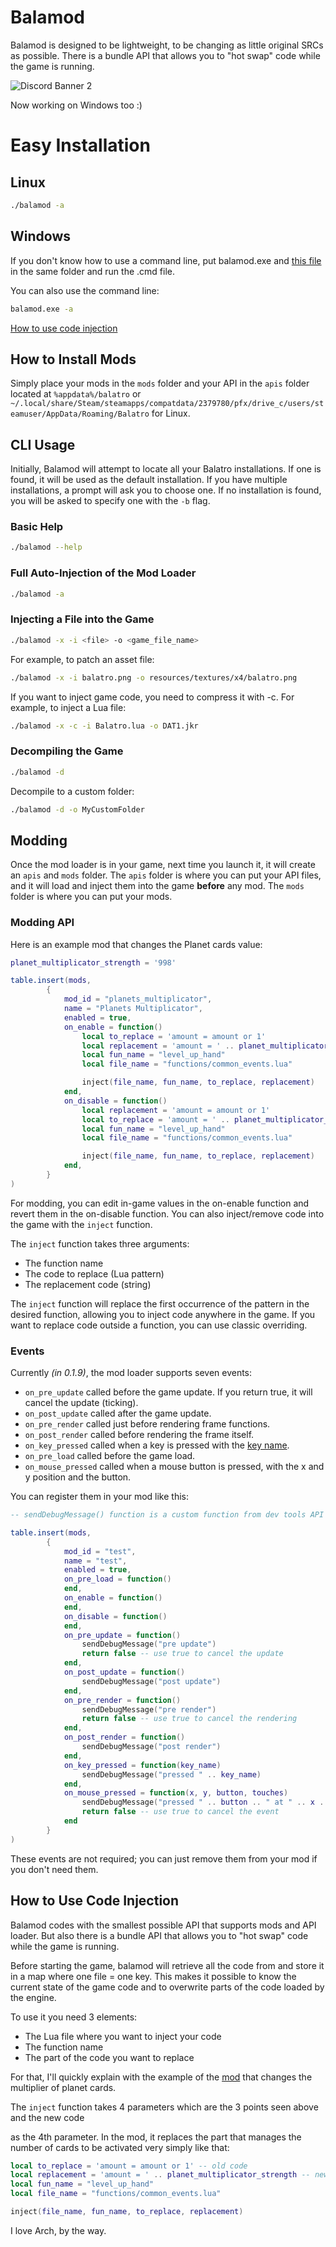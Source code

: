 
# Balamod

Balamod is designed to be lightweight, to be changing as little original SRCs as possible. There is a bundle API that allows you to "hot swap" code while the game is running.

![Discord Banner 2](https://discordapp.com/api/guilds/1185706070656688128/widget.png?style=banner2)

Now working on Windows too :)

# Easy Installation 
## Linux
```bash
./balamod -a
```
## Windows
If you don't know how to use a command line, put balamod.exe and [this file](https://github.com/UwUDev/balamod/blob/master/One%20click%20install.cmd) in the same folder and run the .cmd file.

You can also use the command line:

```cmd
balamod.exe -a
```

[How to use code injection](#how-to-use-code-injection)

## How to Install Mods

Simply place your mods in the `mods` folder and your API in the `apis` folder located at `%appdata%/balatro` or `~/.local/share/Steam/steamapps/compatdata/2379780/pfx/drive_c/users/steamuser/AppData/Roaming/Balatro` for Linux.

## CLI Usage

Initially, Balamod will attempt to locate all your Balatro installations. If one is found, it will be used as the default installation. If you have multiple installations, a prompt will ask you to choose one. If no installation is found, you will be asked to specify one with the `-b` flag.

### Basic Help
```bash
./balamod --help
```

### Full Auto-Injection of the Mod Loader
```bash
./balamod -a
```

### Injecting a File into the Game
```bash
./balamod -x -i <file> -o <game_file_name>
```
For example, to patch an asset file:
```bash
./balamod -x -i balatro.png -o resources/textures/x4/balatro.png
```
If you want to inject game code, you need to compress it with -c. For example, to inject a Lua file:
```bash
./balamod -x -c -i Balatro.lua -o DAT1.jkr
```

### Decompiling the Game
```bash
./balamod -d
```

Decompile to a custom folder:
```bash
./balamod -d -o MyCustomFolder
```


## Modding
Once the mod loader is in your game, next time you launch it, it will create an `apis` and `mods` folder. The `apis` folder is where you can put your API files, and it will load and inject them into the game **before** any mod. The `mods` folder is where you can put your mods.

### Modding API
Here is an example mod that changes the Planet cards value:
```lua
planet_multiplicator_strength = '998'

table.insert(mods,
        {
            mod_id = "planets_multiplicator",
            name = "Planets Multiplicator",
            enabled = true,
            on_enable = function()
                local to_replace = 'amount = amount or 1'
                local replacement = 'amount = ' .. planet_multiplicator_strength
                local fun_name = "level_up_hand"
                local file_name = "functions/common_events.lua"

                inject(file_name, fun_name, to_replace, replacement)
            end,
            on_disable = function()
                local replacement = 'amount = amount or 1'
                local to_replace = 'amount = ' .. planet_multiplicator_strength
                local fun_name = "level_up_hand"
                local file_name = "functions/common_events.lua"

                inject(file_name, fun_name, to_replace, replacement)
            end,
        }
)
```

For modding, you can edit in-game values in the on-enable function and revert them in the on-disable function. You can also inject/remove code into the game with the `inject` function.

The `inject` function takes three arguments:
- The function name
- The code to replace (Lua pattern)
- The replacement code (string)

The `inject` function will replace the first occurrence of the pattern in the desired function, allowing you to inject code anywhere in the game. If you want to replace code outside a function, you can use classic overriding.

### Events
Currently *(in 0.1.9)*, the mod loader supports seven events:
- `on_pre_update` called before the game update. If you return true, it will cancel the update (ticking).
- `on_post_update` called after the game update.
- `on_pre_render` called just before rendering frame functions.
- `on_post_render` called before rendering the frame itself.
- `on_key_pressed` called when a key is pressed with the [key name](https://love2d.org/wiki/KeyConstant).
- `on_pre_load` called before the game load.
- `on_mouse_pressed` called when a mouse button is pressed, with the x and y position and the button.

You can register them in your mod like this:
```lua
-- sendDebugMessage() function is a custom function from dev tools API

table.insert(mods,
        {
            mod_id = "test",
            name = "test",
            enabled = true,
            on_pre_load = function()
            end,
            on_enable = function()
            end,
            on_disable = function()
            end,
            on_pre_update = function()
                sendDebugMessage("pre update")
                return false -- use true to cancel the update
            end,
            on_post_update = function()
                sendDebugMessage("post update")
            end,
            on_pre_render = function()
                sendDebugMessage("pre render") 
                return false -- use true to cancel the rendering
            end,
            on_post_render = function()
                sendDebugMessage("post render")
            end,
            on_key_pressed = function(key_name)
                sendDebugMessage("pressed " .. key_name)
            end,
            on_mouse_pressed = function(x, y, button, touches)
                sendDebugMessage("pressed " .. button .. " at " .. x .. " " .. y)
                return false -- use true to cancel the event
            end
        }
)
```

These events are not required; you can just remove them from your mod if you don't need them.

## How to Use Code Injection

Balamod codes with the smallest possible API that supports mods and API loader. But also there is a bundle API that allows you to "hot swap" code while the game is running.

Before starting the game, balamod will retrieve all the code from and store it in a map where one file = one key. This makes it possible to know the current state of the game code and to overwrite parts of the code loaded by the engine.

To use it you need 3 elements:
- The Lua file where you want to inject your code
- The function name
- The part of the code you want to replace

For that, I'll quickly explain with the example of the [mod](#modding-api) that changes the multiplier of planet cards.

The `inject` function takes 4 parameters which are the 3 points seen above and the new code

 as the 4th parameter. In the mod, it replaces the part that manages the number of cards to be activated very simply like that:
```lua
local to_replace = 'amount = amount or 1' -- old code
local replacement = 'amount = ' .. planet_multiplicator_strength -- new code
local fun_name = "level_up_hand"
local file_name = "functions/common_events.lua"

inject(file_name, fun_name, to_replace, replacement)
```


I love Arch, by the way.
